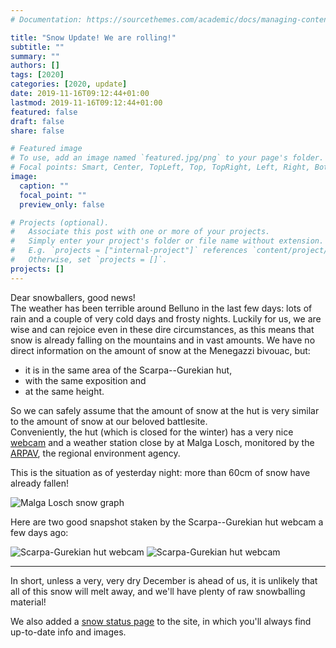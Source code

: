 ```yaml
---
# Documentation: https://sourcethemes.com/academic/docs/managing-content/

title: "Snow Update! We are rolling!"
subtitle: ""
summary: ""
authors: []
tags: [2020]
categories: [2020, update]
date: 2019-11-16T09:12:44+01:00
lastmod: 2019-11-16T09:12:44+01:00
featured: false
draft: false
share: false

# Featured image
# To use, add an image named `featured.jpg/png` to your page's folder.
# Focal points: Smart, Center, TopLeft, Top, TopRight, Left, Right, BottomLeft, Bottom, BottomRight.
image:
  caption: ""
  focal_point: ""
  preview_only: false

# Projects (optional).
#   Associate this post with one or more of your projects.
#   Simply enter your project's folder or file name without extension.
#   E.g. `projects = ["internal-project"]` references `content/project/deep-learning/index.md`.
#   Otherwise, set `projects = []`.
projects: []
---
```


Dear snowballers, good news!  
The weather has been terrible around Belluno in the last few days: lots of rain and a couple of very cold days and frosty nights.
Luckily for us, we are wise and can rejoice even in these dire circumstances, as this means that snow is already falling on the mountains and in vast amounts.
We have no direct information on the amount of snow at the Menegazzi bivouac, but:
 
- it is in the same area of the Scarpa--Gurekian hut,
- with the same exposition and
- at the same height.

So we can safely assume that the amount of snow at the hut is very similar to the amount of snow at our beloved battlesite.  
Conveniently, the hut (which is closed for the winter) has a very nice [webcam](https://www.rifuginrete.com/rifugio/scarpa/webcam/cam.jpg) and a weather station close by at Malga Losch, monitored by the [ARPAV](https://www.arpa.veneto.it/bollettini/meteo/h24/img00/Graf_390.htm?sens=LIVNEVE), the regional environment agency.

This is the situation as of yesterday night: more than 60cm of snow have already fallen!

![Malga Losch snow graph](/media/post/snow_losch_2019-11-15.jpg)

Here are two good snapshot staken by the Scarpa--Gurekian hut webcam a few days ago:

![Scarpa-Gurekian hut webcam](/media/post/webcam_scarpa_2019-11-14_night.jpg)
![Scarpa-Gurekian hut webcam](/media/post/webcam_scarpa_2019-11-14_day.jpg)

---------

In short, unless a very, very dry December is ahead of us, it is unlikely that all of this snow will melt away, and we'll have plenty of raw snowballing material!  

We also added a [snow status page](/snow) to the site, in which you'll always find up-to-date info and images.
